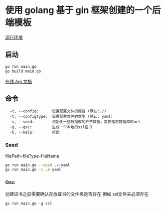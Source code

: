 # 使用 golang 基于 gin 框架创建的一个后端模板

[运行环境](./DEV.md)
## 启动

```sh
go run main.go
go build main.go
```

[在线 Api 文档](https://www.apifox.cn/apidoc/project-2379970/api-65717385)

## 命令

```
  -c, --config:      设置配置文件的路径 (默认:./)
  -t, --configType:  设置配置文件的类型 (默认: yaml)
  -s, --seed:        初始化一些数据库的种子数据，需要指定数据库的url
  -g, --gsc:         生成一个本地的ssl证书
  -h, --help:        帮助
```

### Seed
filePath-fileType-fileName
```sh
go run main.go --seed ./-yaml
go run main.go -s ./-yaml
```

### Gsc

创建证书之前需要确认存放证书的文件夹是否存在 例如 ssl文件夹必须存在

```
go run main.go -g ssl
```
